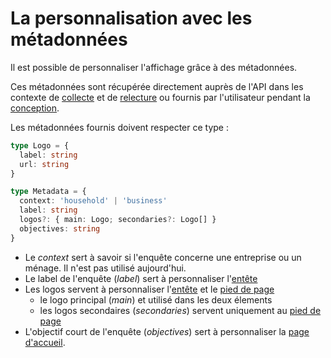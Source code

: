 # La personnalisation avec les métadonnées

Il est possible de personnaliser l'affichage grâce à des métadonnées.

Ces métadonnées sont récupérée directement auprès de l'API dans les contexte de [collecte](../../usecases/collect.md) et de [relecture](../../usecases/review.md) ou fournis par l'utilisateur pendant la [conception](../../usecases/visualize.md).

Les métadonnées fournis doivent respecter ce type :

```ts
type Logo = {
  label: string
  url: string
}

type Metadata = {
  context: 'household' | 'business'
  label: string
  logos?: { main: Logo; secondaries?: Logo[] }
  objectives: string
}
```

- Le _context_ sert à savoir si l'enquête concerne une entreprise ou un ménage. Il n'est pas utilisé aujourd'hui.
- Le label de l'enquête (_label_) sert à personnaliser l'[entête](./display.mdx#entête)
- Les logos servent à personnaliser l'[entête](./display.mdx#entête) et le [pied de page](./display.mdx##pied-de-page)
  - le logo principal (_main_) et utilisé dans les deux élements
  - les logos secondaires (_secondaries_) servent uniquement au [pied de page](./display.mdx##pied-de-page)
- L'objectif court de l'enquête (_objectives_) sert à personnaliser la [page d'accueil](./survey.md#page-daccueil).
